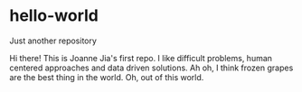 # hello-world
Just another repository 

Hi there! 
This is Joanne Jia's first repo. I like difficult problems, human centered approaches and data driven solutions. 
Ah oh, I think frozen grapes are the best thing in the world. Oh, out of this world. 

